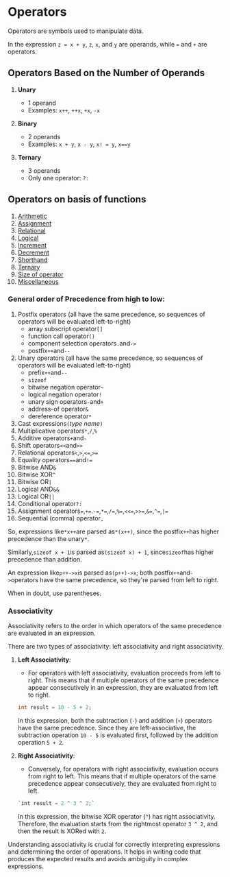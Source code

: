 # Operators

Operators are symbols used to manipulate data.

In the expression `z = x + y`, `z`, `x`, and `y` are operands, while `=` and `+` are operators.

## Operators Based on the Number of Operands

1. **Unary**
    - 1 operand
    - Examples: `x++`, `++x`, `+x`, `-x`

2. **Binary**
    - 2 operands
    - Examples: `x + y`, `x - y`, `x! = y`, `x==y`

3. **Ternary**
    - 3 operands
    - Only one operator: `?:`

## Operators on basis of functions

1. [Arithmetic](./Arithmetic.md)
2. [Assignment](./Assignment.md)
3. [Relational](./Relational.md)
4. [Logical](./Logical.md)
5. [Increment](./Increment.md)
6. [Decrement](./Decrement.md)
7. [Shorthand](./Shorthand.md)
8. [Ternary](./Ternary)
9. [Size of operator](./Sizeof.md)
10. [Miscellaneous](./Misc)

### General order of Precedence from high to low:

1. Postfix operators (all have the same precedence, so sequences of operators will be evaluated left-to-right)
    - array subscript operator`[]`
    - function call operator`()`
    - component selection operators`.`and`->`
    - postfix`++`and`--`
2. Unary operators (all have the same precedence, so sequences of operators will be evaluated left-to-right)
    - prefix`++`and`--`
    - `sizeof`
    - bitwise negation operator`~`
    - logical negation operator`!`
    - unary sign operators`-`and`+`
    - address-of operator`&`
    - dereference operator`*`
3. Cast expressions`(`_type name_`)`
4. Multiplicative operators`*`,`/`,`%`
5. Additive operators`+`and`-`
6. Shift operators`<<`and`>>`
7. Relational operators`<`,`>`,`<=`,`>=`
8. Equality operators`==`and`!=`
9. Bitwise AND`&`
10. Bitwise XOR`^`
11. Bitwise OR`|`
12. Logical AND`&&`
13. Logical OR`||`
14. Conditional operator`?:`
15. Assignment operators`=`,`+=`.`-=`,`*=`,`/=`,`%=`,`<<=`,`>>=`,`&=`,`^=`,`|=`
16. Sequential (comma) operator`,`

So, expressions like`*x++`are parsed as`*(x++)`, since the postfix`++`has higher precedence than the unary`*`.

Similarly,`sizeof x + 1`is parsed as`(sizeof x) + 1`, since`sizeof`has higher precedence than addition.

An expression like`p++->x`is parsed as`(p++)->x`; both postfix`++`and`->`operators have the same precedence, so they're
parsed from left to right.

When in doubt, use parentheses.

### Associativity

Associativity refers to the order in which operators of the same precedence are evaluated in an expression. 

There are two types of associativity: left associativity and right associativity.

1. **Left Associativity**:
    
   *   For operators with left associativity, evaluation proceeds from left to right. This means that if multiple operators of the same precedence appear consecutively in an expression, they are evaluated from left to right.
    
    ```c
    int result = 10 - 5 + 2;
    ```
    
    In this expression, both the subtraction (`-`) and addition (`+`) operators have the same precedence. Since they are left-associative, the subtraction operation `10 - 5` is evaluated first, followed by the addition operation `5 + 2`.
    
2. **Right Associativity**:
    
    *   Conversely, for operators with right associativity, evaluation occurs from right to left. This means that if multiple operators of the same precedence appear consecutively, they are evaluated from right to left.
    
    ```c
    `int result = 2 ^ 3 ^ 2;`
    ```
    
    In this expression, the bitwise XOR operator (`^`) has right associativity. Therefore, the evaluation starts from the rightmost operator `3 ^ 2`, and then the result is XORed with `2`.
    
Understanding associativity is crucial for correctly interpreting expressions and determining the order of operations. It helps in writing code that produces the expected results and avoids ambiguity in complex expressions.